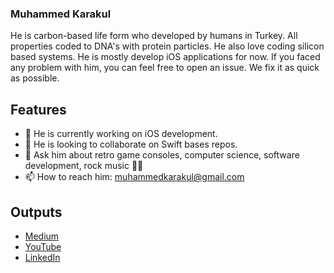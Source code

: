 ### Muhammed Karakul
He is carbon-based life form who developed by humans in Turkey. All properties coded to DNA's with protein particles. He also love coding silicon based systems. He is mostly develop iOS applications for now. If you faced any problem with him, you can feel free to open an issue. We fix it as quick as possible.

## Features
- 🔭 He is currently working on iOS development.
- 👯 He is looking to collaborate on Swift bases repos.
- 💬 Ask him about retro game consoles, computer science, software development, rock music 🤘🏻
- 📫 How to reach him: <a href="mailto:muhammedkarakul@gmail.com">muhammedkarakul@gmail.com</a>

## Outputs
- <a href="https://muhammedkarakul.medium.com">Medium</a>
- <a href="https://www.youtube.com/channel/UCk5IH4dGZLcKmsHIYatGMxw">YouTube</a>
- <a href="https://www.linkedin.com/in/muhammed-karakul/">LinkedIn</a>

